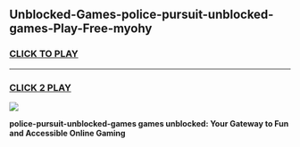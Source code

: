 
## Unblocked-Games-police-pursuit-unblocked-games-Play-Free-myohy
<h3>
<a href="https://premium76.site?title=police-pursuit-unblocked-games&ref=20M">CLICK TO PLAY</a></h3>
<hr>

<h3>
<a href="https://premium76.site?title=police-pursuit-unblocked-games&ref=20M">CLICK 2 PLAY</a>
  
</h3>

<a href="https://premium76.site?title=police-pursuit-unblocked-games&ref=19M"><img src="https://clearcache.store/games.png"></a>


**police-pursuit-unblocked-games games unblocked: Your Gateway to Fun and Accessible Online Gaming**

